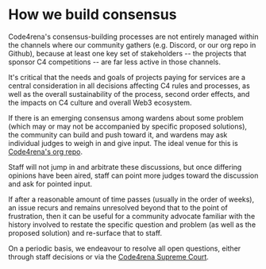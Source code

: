 # How we build consensus

Code4rena's consensus-building processes are not entirely managed within the channels where our community gathers (e.g. Discord, or our org repo in Github), because at least one key set of stakeholders -- the projects that sponsor C4 competitions -- are far less active in those channels. 

It's critical that the needs and goals of projects paying for services are a central consideration in all decisions affecting C4 rules and processes, as well as the overall sustainability of the process, second order effects, and the impacts on C4 culture and overall Web3 ecosystem. 

If there is an emerging consensus among wardens about some problem (which may or may not be accompanied by specific proposed solutions), the community can build and push toward it, and wardens may ask individual judges to weigh in and give input. The ideal venue for this is [Code4rena's org repo](https://github.com/code-423n4/org/issues).

Staff will not jump in and arbitrate these discussions, but once differing opinions have been aired, staff can point more judges toward the discussion and ask for pointed input.

If after a reasonable amount of time passes (usually in the order of weeks), an issue recurs and remains unresolved beyond that to the point of frustration, then it can be useful for a community advocate familiar with the history involved to restate the specific question and problem (as well as the proposed solution) and re-surface that to staff.

On a periodic basis, we endeavour to resolve all open questions, either through staff decisions or via the [Code4rena Supreme Court](https://github.com/code-423n4/org/discussions/115).